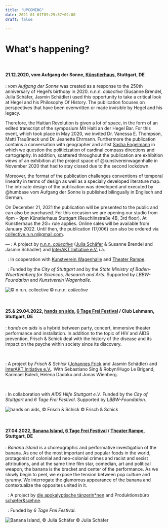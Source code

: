 ```yaml
---
title: "UPCOMING"
date: 2021-01-01T09:29:57+02:00
draft: false

---
```


# What's happening?

&nbsp;

#### **21.12.2020, vom Aufgang der Sonne, [Künstlerhaus](https://kuenstlerhaus.de/), Stuttgart, DE**
:   *vom Aufgang der Sonne* was created as a response to the 250th anniversary of Hegel’s birthday in 2020. n.n.n. *collective* (Susanne Brendel, Julia Schäfer, Jasmin Schädler) used this opportunity to take a critical look at Hegel and his Philosophy Of History. The publication focuses on perspectives that have been overwritten or made invisible by Hegel and his legacy. 

Therefore, the Haitian Revolution is given a lot of space, in the form of an edited transcript of the symposium Mit Haiti an der Hegel Bar. For this event, which took place in May 2020, we invited Dr. Vanessa E. Thompson, Matti Traußneck und Dr. Jeanette Ehrmann. Furthermore the publication contains a conversation with geographer and artist [Sasha Engelmann](https://www.instagram.com/sasha_intheair/) in which we question the politicization of cardinal compass directions and cartography. In addition, scattered throughout the publication are exhibition views of an exhibition at the project space of @kunstvereinwagenhalle in November 2020 that had to stay closed due to the second lockdown. 

Moreover, the format of the publication challenges conventions of temporal linearity in terms of design as well as a specially developed literature map. The intricate design of the publication was developed and executed by @humbase
vom Aufgang der Sonne is published bilingually in Englisch and German.

On December 21, 2021 the publication will be presented to the public and can also be purchased. For this occasion we are opening our studio from 4pm - 9pm Künstlerhaus Stuttgart (Reuchlinstraße 4B, 3rd floor). At Künstlerhaus the 2G+ rule applies.
Online sales will be available from January 2022. Until then, the publication (17,00€) can also be ordered via collective.n.n.n@gmail.com.
 
—
:   A project by [n.n.n. *collective*](https://www.instagram.com/_____n.n.n.____/) ([Julia Schäfer](http://www.julia-schaefer.com/) & Susanne Brendel and Jasmin Schädler) and [InterAKT Initiative e.V.](https://interakt-initiative.com/) i.a.

&nbsp;
:   In cooperation with [Kunstverein Wagenhalle](http://kunstverein-wagenhalle.de/) and [Theater Rampe](https://theaterrampe.de/).

&nbsp;
:   Funded by the *City of Stuttgart* and by the *State Ministry of Baden-Wuerttemberg for Sciences, Research and Arts*. Supported by *LBBW-Foundation* and *Kunstverein Wagenhalle*.

![© n.n.n. *collective*](/upcoming/vadsr.jpg)
© n.n.n. *collective*

&nbsp;

#### **25.& 29.04.2022, [hands on aids](https://www.6tagefrei.de/programm2021/), [6 Tage Frei Festival](https://www.6tagefrei.de/programm2021/) / Club Lehmann, Stuttgart, DE**
:   *hands on aids* is a hybrid between party, concert, immersive theater performance and installation. In addition to the topic of HIV and AIDS prevention, Frisch & Schick deal with the history of the disease and its impact on the psyche within society since its discovery. 

&nbsp;

:   A project by *Frisch & Schick* ([Johannes Frick](https://johannesfrick.jimdofree.com/) and Jasmin Schädler) and [InterAKT Initiative e.V.](https://interakt-initiative.com/). With Sebastiano Sing & Robyn/Hugo Le Brigand, Karimael Buledi, Helena Dadoku and Jonas Wienberg.

&nbsp;

:   In collaboration with *AIDS Hilfe Stuttgart e.V*. Funded by the *City of Stuttgart* and *6 Tage Frei Festival*. Supported by *LBBW-Foundation*. 

![hands on aids, © Frisch & Schick](/upcoming/hoa.png)
© Frisch & Schick

&nbsp;

#### **27.04.2022, [Banana Island](https://www.apocalypse.dance/projekte/banana-island),  [6 Tage Frei Festival](https://www.6tagefrei.de/programm2021/) / [Theater Rampe](https://theaterrampe.de/stuecke/banana-island/), Stuttgart, DE**
:   *Banana Island* is a choreographic and performative investigation of the banana. As one of the most important and popular foods in the world, protagonist of colonial and neo-colonial crimes and racist and sexist attributions, and at the same time film star, comedian, art and political weapon, the banana is the bracket and center of the performance. As we slowly begin to peel, we expose the tension between pop culture and tyranny. We interrogate the glamorous appearance of the banana and contextualize the opposites united in it.

&nbsp;
:   A project by [die apokalyptische tänzerin\*nen](https://www.apocalypse.dance/) and Produktionsbüro [schæfer&sœhne](http://www.ae-oe.de/).

&nbsp;
:   Funded by *6 Tage Frei Festival*.

![Banana Island, © Julia Schäfer](/upcoming/BI1.jpg)
© Julia Schäfer

